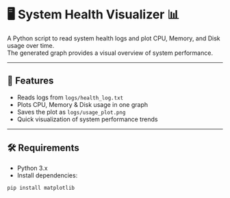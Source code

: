 # 🖥️ System Health Visualizer 📊

A Python script to read system health logs and plot CPU, Memory, and Disk usage over time.  
The generated graph provides a visual overview of system performance.

---

## 📌 Features
- Reads logs from `logs/health_log.txt`  
- Plots CPU, Memory & Disk usage in one graph  
- Saves the plot as `logs/usage_plot.png`  
- Quick visualization of system performance trends  

---

## 🛠️ Requirements
- Python 3.x  
- Install dependencies:
```bash
pip install matplotlib


